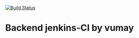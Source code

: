 [![Build Status](http://ec2-18-234-81-249.compute-1.amazonaws.com/buildStatus/icon?job=battleboat-ci)](http://ec2-18-234-81-249.compute-1.amazonaws.com/job/battleboat-ci/)

# Backend jenkins-CI by vumay

